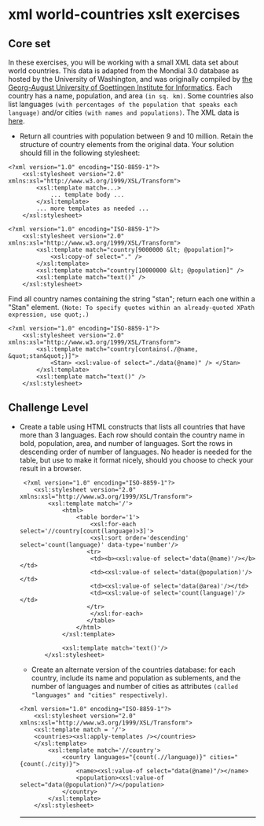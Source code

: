 # xml world-countries xslt exercises

## Core set

In these exercises, you will be working with a small XML data set about world countries. 
This data is adapted from the Mondial 3.0 database as hosted by the University of Washington, 
and was originally compiled by [the Georg-August University of Goettingen Institute for Informatics](http://www.dbis.informatik.uni-goettingen.de/Mondial/). 
Each country has a name, population, and area `(in sq. km)`. Some countries also list languages 
`(with percentages of the population that speaks each language)` and/or cities `(with names and populations)`. 
The XML data is [here](https://prod-c2g.s3.amazonaws.com/db/Winter2013/files/countries.xml).

* Return all countries with population between 9 and 10 million. Retain the structure of country elements from the original data. 
Your solution should fill in the following stylesheet: 
```
<?xml version="1.0" encoding="ISO-8859-1"?>
    <xsl:stylesheet version="2.0" xmlns:xsl="http://www.w3.org/1999/XSL/Transform">
        <xsl:template match=...>
            ... template body ...
        </xsl:template>
        ... more templates as needed ...
    </xsl:stylesheet>
```
```
<?xml version="1.0" encoding="ISO-8859-1"?>
    <xsl:stylesheet version="2.0" xmlns:xsl="http://www.w3.org/1999/XSL/Transform">
        <xsl:template match="country[9000000 &lt; @population]">
            <xsl:copy-of select="." /> 
        </xsl:template>
        <xsl:template match="country[10000000 &lt; @population]" />
        <xsl:template match="text()" />
    </xsl:stylesheet>
```

Find all country names containing the string "stan"; return each one within a "Stan" element. 
`(Note: To specify quotes within an already-quoted XPath expression, use quot;.)` 
```
<?xml version="1.0" encoding="ISO-8859-1"?>
    <xsl:stylesheet version="2.0" xmlns:xsl="http://www.w3.org/1999/XSL/Transform">
        <xsl:template match="country[contains(./@name, &quot;stan&quot;)]">
            <Stan> <xsl:value-of select="./data(@name)" /> </Stan>
        </xsl:template>
        <xsl:template match="text()" />
    </xsl:stylesheet>
```

## Challenge Level
* Create a table using HTML constructs that lists all countries that have more than 3 languages. 
Each row should contain the country name in bold, population, area, and number of languages. 
Sort the rows in descending order of number of languages. 
No header is needed for the table, but use <table border="1"> to make it format nicely, 
should you choose to check your result in a browser. 
```
 <?xml version="1.0" encoding="ISO-8859-1"?>
    <xsl:stylesheet version="2.0" xmlns:xsl="http://www.w3.org/1999/XSL/Transform">
        <xsl:template match='/'>
            <html>
                <table border='1'>
                    <xsl:for-each select='//country[count(language)>3]'>
                    <xsl:sort order='descending' select='count(language)' data-type='number'/>
                   <tr>
                    <td><b><xsl:value-of select='data(@name)'/></b></td>
                    <td><xsl:value-of select='data(@population)'/></td>
                    <td><xsl:value-of select='data(@area)'/></td>
                    <td><xsl:value-of select='count(language)'/></td>
                   </tr>
                    </xsl:for-each>    
                   </table>
                </html>      
            </xsl:template> 
            
            <xsl:template match='text()'/>
       </xsl:stylesheet>
```

* Create an alternate version of the countries database: for each country, include its name and population as sublements, 
and the number of languages and number of cities as attributes `(called "languages" and "cities" respectively)`. 
```
<?xml version="1.0" encoding="ISO-8859-1"?>
    <xsl:stylesheet version="2.0" xmlns:xsl="http://www.w3.org/1999/XSL/Transform">
    <xsl:template match = '/'>
    <countries><xsl:apply-templates /></countries>
    </xsl:template>
        <xsl:template match='//country'>
            <country languages="{count(.//language)}" cities="{count(./city)}">
                <name><xsl:value-of select="data(@name)"/></name>
                <population><xsl:value-of select="data(@population)"/></population>
            </country>
        </xsl:template>
    </xsl:stylesheet>
```



